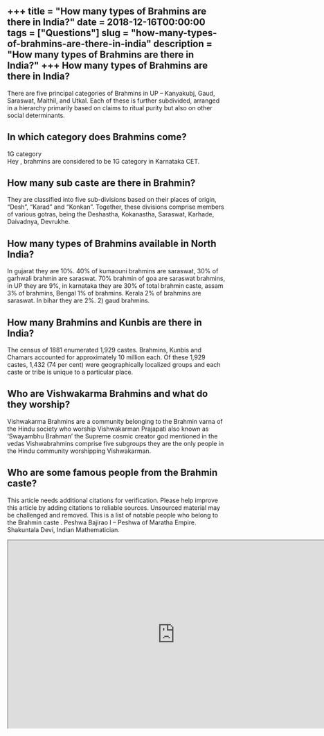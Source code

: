 +++
title = "How many types of Brahmins are there in India?"
date = 2018-12-16T00:00:00
tags = ["Questions"]
slug = "how-many-types-of-brahmins-are-there-in-india"
description = "How many types of Brahmins are there in India?"
+++
How many types of Brahmins are there in India?
----------------------------------------------

There are five principal categories of Brahmins in UP – Kanyakubj, Gaud, Saraswat, Maithil, and Utkal. Each of these is further subdivided, arranged in a hierarchy primarily based on claims to ritual purity but also on other social determinants.

In which category does Brahmins come?
-------------------------------------

1G category  
Hey , brahmins are considered to be 1G category in Karnataka CET.

How many sub caste are there in Brahmin?
----------------------------------------

They are classified into five sub-divisions based on their places of origin, “Desh”, “Karad” and “Konkan”. Together, these divisions comprise members of various gotras, being the Deshastha, Kokanastha, Saraswat, Karhade, Daivadnya, Devrukhe.

How many types of Brahmins available in North India?
----------------------------------------------------

In gujarat they are 10%. 40% of kumaouni brahmins are saraswat, 30% of garhwali brahmin are saraswat. 70% brahmin of goa are saraswat brahmins, in UP they are 9%, in karnataka they are 30% of total brahmin caste, assam 3% of brahmins, Bengal 1% of brahmins. Kerala 2% of brahmins are saraswat. In bihar they are 2%. 2) gaud brahmins.

How many Brahmins and Kunbis are there in India?
------------------------------------------------

The census of 1881 enumerated 1,929 castes. Brahmins, Kunbis and Chamars accounted for approximately 10 million each. Of these 1,929 castes, 1,432 (74 per cent) were geographically localized groups and each caste or tribe is unique to a particular place.

Who are Vishwakarma Brahmins and what do they worship?
------------------------------------------------------

Vishwakarma Brahmins are a community belonging to the Brahmin varna of the Hindu society who worship Vishwakarman Prajapati also known as ‘Swayambhu Brahman’ the Supreme cosmic creator god mentioned in the vedas Vishwabrahmins comprise five subgroups they are the only people in the Hindu community worshipping Vishwakarman.

Who are some famous people from the Brahmin caste?
--------------------------------------------------

This article needs additional citations for verification. Please help improve this article by adding citations to reliable sources. Unsourced material may be challenged and removed. This is a list of notable people who belong to the Brahmin caste . Peshwa Bajirao I – Peshwa of Maratha Empire. Shakuntala Devi, Indian Mathematician.

<iframe allow="accelerometer; autoplay; clipboard-write; encrypted-media; gyroscope; picture-in-picture" allowfullscreen="" class="__youtube_prefs__  epyt-is-override  no-lazyload" data-no-lazy="1" data-origheight="433" data-origwidth="770" data-skipgform_ajax_framebjll="" height="433" id="_ytid_84616" loading="lazy" src="https://www.youtube.com/embed/Ui0z6ceY2H8?enablejsapi=1&autoplay=0&cc_load_policy=0&cc_lang_pref=&iv_load_policy=1&loop=0&modestbranding=0&rel=1&fs=1&playsinline=0&autohide=2&theme=dark&color=red&controls=1&" title="YouTube player" width="770"></iframe>